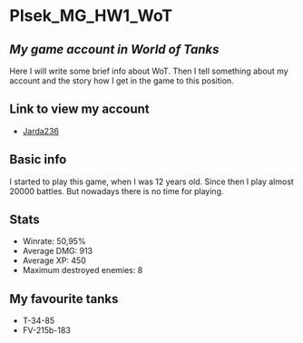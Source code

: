 # Plsek_MG_HW1_WoT
##  _My game account in World of Tanks_

Here I will write some brief info about WoT. Then I tell something about my account and the story how I get in the game to this position.

## Link to view my account
- [Jarda236](https://worldoftanks.eu/cs/community/accounts/506663471-Jarda236/)

## Basic info
I started to play this game, when I was 12 years old. Since then I play almost 20000 battles. But nowadays there is no time for playing.

## Stats
- Winrate: 50,95%
- Average DMG: 913
- Average XP: 450
- Maximum destroyed enemies: 8

## My favourite tanks
- T-34-85
- FV-215b-183